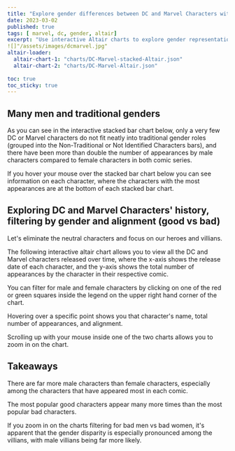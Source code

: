 ```yaml
---
title: "Explore gender differences between DC and Marvel Characters with Altair"
date: 2023-03-02
published: true
tags: [ marvel, dc, gender, altair]
excerpt: "Use interactive Altair charts to explore gender representation in DC and Marvel comics"
![]"/assets/images/dcmarvel.jpg"
altair-loader:
  altair-chart-1: "charts/DC-Marvel-stacked-Altair.json"
  altair-chart-2: "charts/DC-Marvel-Altair.json"
  
toc: true
toc_sticky: true
---
```


## Many men and traditional genders

As you can see in the interactive stacked bar chart below, only a very few DC or Marvel characters do not fit neatly into 
traditional gender roles (grouped into the Non-Traditional or Not Identified Characters bars), and there have been more than 
double the number of appearances by male characters compared to female characters in both comic series.

If you hover your mouse over the stacked bar chart below you can see information on each character, where the characters with
the most appearances are at the bottom of each stacked bar chart.

<div id="altair-chart-1"></div>

## Exploring DC and Marvel Characters' history, filtering by gender and alignment (good vs bad)

Let's eliminate the neutral characters and focus on our heroes and villians.

The following interactive altair chart allows you to view all the DC and Marvel characters released over time, where the x-axis
shows the release date of each character, and the y-axis shows the total number of appearances by the character in their 
respective comic. 

You can filter for male and female characters by clicking on one of the red or green squares inside the legend on the upper right
hand corner of the chart. 

Hovering over a specific point shows you that character's name, total number of appearances, and alignment.

Scrolling up with your mouse inside one of the two charts allows you to zoom in on the chart.

<div id="altair-chart-2"></div>
 
## Takeaways

There are far more male characters than female characters, especially among the characters that have appeared most in each comic.

The most popular good characters appear many more times than the most popular bad characters.

If you zoom in on the charts filtering for bad men vs bad women, it's apparent that the gender disparity is especially pronounced 
among the villians, with male villians being far more likely.




